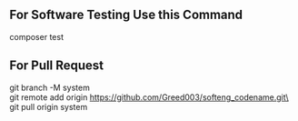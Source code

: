 ## For Software Testing Use this Command
 composer test

## For Pull Request
git branch -M system\
git remote add origin https://github.com/Greed003/softeng_codename.git\
git pull origin system
